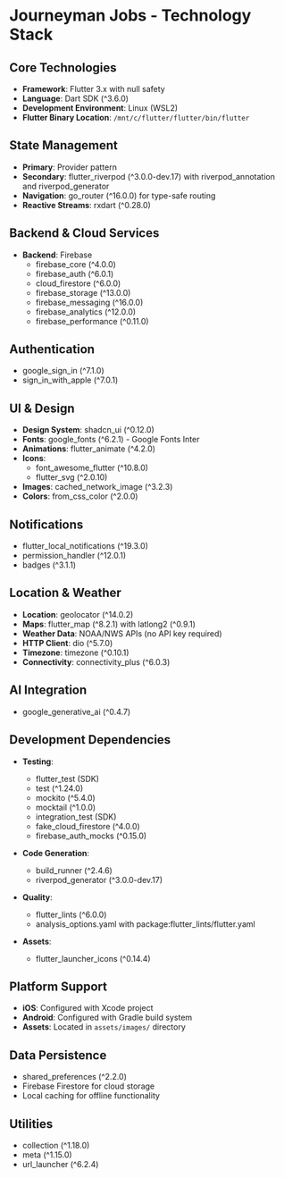 # Journeyman Jobs - Technology Stack

## Core Technologies
- **Framework**: Flutter 3.x with null safety
- **Language**: Dart SDK (^3.6.0)
- **Development Environment**: Linux (WSL2)
- **Flutter Binary Location**: `/mnt/c/flutter/flutter/bin/flutter`

## State Management
- **Primary**: Provider pattern
- **Secondary**: flutter_riverpod (^3.0.0-dev.17) with riverpod_annotation and riverpod_generator
- **Navigation**: go_router (^16.0.0) for type-safe routing
- **Reactive Streams**: rxdart (^0.28.0)

## Backend & Cloud Services
- **Backend**: Firebase
  - firebase_core (^4.0.0)
  - firebase_auth (^6.0.1) 
  - cloud_firestore (^6.0.0)
  - firebase_storage (^13.0.0)
  - firebase_messaging (^16.0.0)
  - firebase_analytics (^12.0.0)
  - firebase_performance (^0.11.0)

## Authentication
- google_sign_in (^7.1.0)
- sign_in_with_apple (^7.0.1)

## UI & Design
- **Design System**: shadcn_ui (^0.12.0)
- **Fonts**: google_fonts (^6.2.1) - Google Fonts Inter
- **Animations**: flutter_animate (^4.2.0)
- **Icons**: 
  - font_awesome_flutter (^10.8.0)
  - flutter_svg (^2.0.10)
- **Images**: cached_network_image (^3.2.3)
- **Colors**: from_css_color (^2.0.0)

## Notifications
- flutter_local_notifications (^19.3.0)
- permission_handler (^12.0.1)
- badges (^3.1.1)

## Location & Weather
- **Location**: geolocator (^14.0.2)
- **Maps**: flutter_map (^8.2.1) with latlong2 (^0.9.1)
- **Weather Data**: NOAA/NWS APIs (no API key required)
- **HTTP Client**: dio (^5.7.0)
- **Timezone**: timezone (^0.10.1)
- **Connectivity**: connectivity_plus (^6.0.3)

## AI Integration
- google_generative_ai (^0.4.7)

## Development Dependencies
- **Testing**: 
  - flutter_test (SDK)
  - test (^1.24.0)
  - mockito (^5.4.0)
  - mocktail (^1.0.0)
  - integration_test (SDK)
  - fake_cloud_firestore (^4.0.0)
  - firebase_auth_mocks (^0.15.0)

- **Code Generation**: 
  - build_runner (^2.4.6)
  - riverpod_generator (^3.0.0-dev.17)

- **Quality**: 
  - flutter_lints (^6.0.0)
  - analysis_options.yaml with package:flutter_lints/flutter.yaml

- **Assets**: 
  - flutter_launcher_icons (^0.14.4)

## Platform Support
- **iOS**: Configured with Xcode project
- **Android**: Configured with Gradle build system
- **Assets**: Located in `assets/images/` directory

## Data Persistence
- shared_preferences (^2.2.0)
- Firebase Firestore for cloud storage
- Local caching for offline functionality

## Utilities
- collection (^1.18.0)
- meta (^1.15.0)
- url_launcher (^6.2.4)